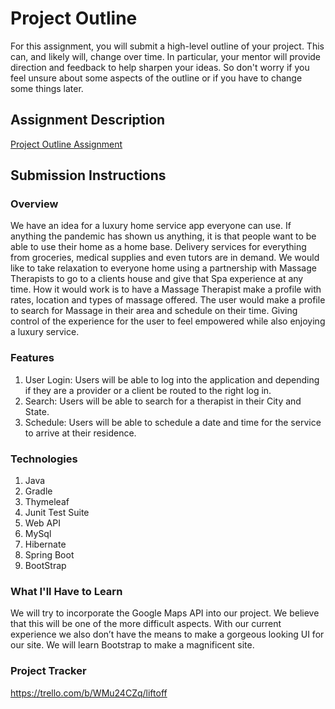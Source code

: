 # Project Outline
For this assignment, you will submit a high-level outline of your project. This can, and likely will, change over time. In particular, your mentor will provide direction and feedback to help sharpen your ideas. So don't worry if you feel unsure about some aspects of the outline or if you have to change some things later.

## Assignment Description
[Project Outline Assignment](https://education.launchcode.org/liftoff/modules/assignments/project-outline)

## Submission Instructions

### Overview
We have an idea for a luxury home service app everyone can use. If anything the pandemic has shown us anything, it is that people want to be able to use their home as a home base.  Delivery services for everything from groceries, medical supplies and even tutors are in demand. We would like to take relaxation to everyone home using a partnership with Massage Therapists to go to a clients house and give that Spa experience at any time.
How it would work is to have a Massage Therapist make a profile with rates, location and types of massage offered. The user would make a profile to search for Massage in their area and schedule on their time. Giving control of the experience for the user to feel empowered while also enjoying a luxury service.

### Features
1) User Login: Users will be able to log into the application and depending if they are a provider or a client be routed to the right log in.
2) Search: Users will be able to search for a therapist in their City and State.
3) Schedule: Users will be able to schedule a date and time for the service to arrive at their residence.

### Technologies
1) Java
2) Gradle
3) Thymeleaf
4) Junit Test Suite
5) Web API
6) MySql
7) Hibernate
8) Spring Boot
9) BootStrap

### What I'll Have to Learn
We will try to incorporate the Google Maps API into our project. We believe that this will be one of the more difficult aspects. With our current experience we also don’t have the means to make a gorgeous looking UI for our site. We will learn Bootstrap to make a magnificent site. 

### Project Tracker
https://trello.com/b/WMu24CZq/liftoff
